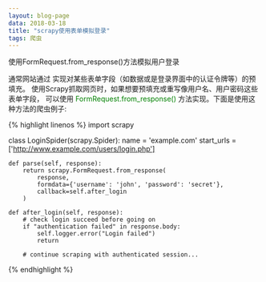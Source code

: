 ```yaml
---
layout: blog-page
data: 2018-03-18
title: "scrapy使用表单模拟登录"
tags: 爬虫
---
```

<p class="h2">使用FormRequest.from_response()方法模拟用户登录</p>
<p>通常网站通过<span style="color:red"> <input type="hidden"> </span>实现对某些表单字段（如数据或是登录界面中的认证令牌等）的预填充。 使用Scrapy抓取网页时，如果想要预填充或重写像用户名、用户密码这些表单字段， 可以使用 <span style="color:green">FormRequest.from_response() </span>方法实现。下面是使用这种方法的爬虫例子:</p>
{% highlight linenos %}
import scrapy

class LoginSpider(scrapy.Spider):
    name = 'example.com'
    start_urls = ['http://www.example.com/users/login.php']

    def parse(self, response):
        return scrapy.FormRequest.from_response(
            response,
            formdata={'username': 'john', 'password': 'secret'},
            callback=self.after_login
        )

    def after_login(self, response):
        # check login succeed before going on
        if "authentication failed" in response.body:
            self.logger.error("Login failed")
            return

        # continue scraping with authenticated session...
{% endhighlight %}